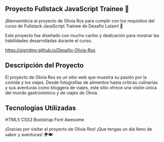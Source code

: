 ## Proyecto Fullstack JavaScript Trainee 🚀

¡Bienvenido/a al proyecto de Olivia Ros para cumplir con los requisitos del curso de Fullstack JavaScript Trainee de Desafío Latam! 🎉

Este proyecto fue diseñado con mucho cariño y dedicación para mostrar las habilidades desarrolladas durante el curso.

https://sigridmv.github.io/Desafio-Olivia-Ros

## Descripción del Proyecto
El proyecto de Olivia Ros es un sitio web que muestra su pasión por la comida y los viajes. Desde fotografías de alimentos hasta críticas culinarias y sus aventuras como bloggera de viajes, este sitio ofrece una visión única del mundo gastronómico y de viajes de Olivia.


## Tecnologías Utilizadas
HTML5
CSS3
Bootstrap
Font Awesome


¡Gracias por visitar el proyecto de Olivia Ros! 
¡Que tengas un día lleno de sabor y aventuras! 🌍🍽️
